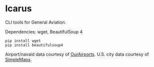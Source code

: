 # Icarus
 CLI tools for General Aviation.

Dependencies: wget, BeautifulSoup 4

```
pip install wget
pip install beautifulsoup4
```

Airport/navaid data courtesy of [OurAirports](http://ourairports.com).
U.S. city data courtesy of [SimpleMaps](https://simplemaps.com/data/us-cities).